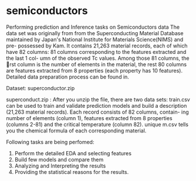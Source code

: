 # semiconductors
Performing prediction and Inference tasks on Semiconductors data
The data set was originally from from the Superconducting Material Database
maintained by Japan's National Institute for Materials Science(NIMS) and pre-
possessed by Kam. It contains 21,263 material records, each of which have 82
columns: 81 columns corresponding to the features extracted and the last 1 col-
umn of the observed Tc values. Among those 81 columns, the rst column is the
number of elements in the material, the rest 80 columns are features extracted
from 8 properties (each property has 10 features). Detailed data preparation
process can be found in.

Dataset: superconductor.zip

superconduct.zip : After you unzip the file, there are two data sets: train.csv
can be used to train and validate prediction models and build a description
(21,263 material records). Each record consists of 82 columns, contain-
ing number of elements (column 1), features extracted from 8 properties
(columns 2-81) and the critical temperature (column 82). unique m.csv
tells you the chemical formula of each corresponding material.

Following tasks are being perfomed:
1. Perform the detailed EDA and selecting features
2. Build few models and compare them
3. Analyzing and Interpreting the results
4. Providing the statistical reasons for the results.
